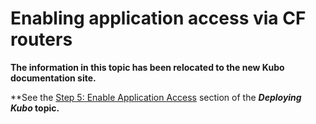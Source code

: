 # Enabling application access via CF routers

**The information in this topic has been relocated to the new Kubo documentation site.**

**See the [Step 5: Enable Application Access](https://docs-kubo.cfapps.io/installing/deploying-kubo/#step-5-enable-application-access) section of the ***Deploying Kubo* topic.**

